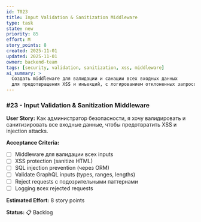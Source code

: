 ```yaml
---
id: T023
title: Input Validation & Sanitization Middleware
type: task
state: new
priority: 85
effort: M
story_points: 8
created: 2025-11-01
updated: 2025-11-01
owner: backend-team
tags: [security, validation, sanitization, xss, middleware]
ai_summary: >
  Создать middleware для валидации и санации всех входных данных
  для предотвращения XSS и инъекций, с логированием отклоненных запросов.
---
```


### #23 - Input Validation & Sanitization Middleware

**User Story:**
Как администратор безопасности, я хочу валидировать и санитизировать все входные данные, чтобы предотвратить XSS и injection attacks.

**Acceptance Criteria:**
- [ ] Middleware для валидации всех inputs
- [ ] XSS protection (sanitize HTML)
- [ ] SQL injection prevention (через ORM)
- [ ] Validate GraphQL inputs (types, ranges, lengths)
- [ ] Reject requests с подозрительными паттернами
- [ ] Logging всех rejected requests

**Estimated Effort:** 8 story points

**Status:** 📋 Backlog